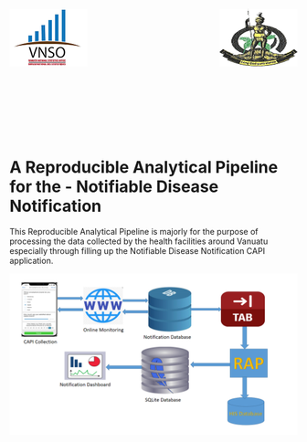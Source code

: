 <img align="left" src="images/vnso_logo.png"> <img align="right" src="images/vangov_logo.png">

<br><br><br><br><br><br><br><br><br><br><br><br><br>

# A Reproducible Analytical Pipeline for the - Notifiable Disease Notification

This Reproducible Analytical Pipeline is majorly for the purpose of processing the data collected by the health facilities around Vanuatu especially through filling up the Notifiable Disease Notification CAPI application.

![The new Reproducible Analytical Pipeline](images/flowchart.png)
